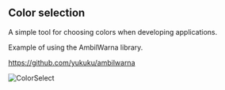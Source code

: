 ## Color selection
A simple tool for choosing colors when developing applications.

Example of using the AmbilWarna library.

https://github.com/yukuku/ambilwarna

![ColorSelect](https://github.com/user-attachments/assets/fe488d01-a6b9-4d7c-887a-907da80b1f87)

